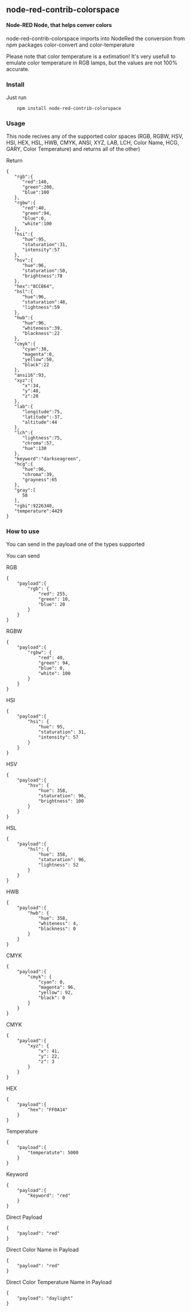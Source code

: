 ## node-red-contrib-colorspace

#### Node-RED Node, that helps conver colors

node-red-contrib-colorspace imports into NodeRed the conversion from npm packages color-convert and color-temperature

Please note that color temperature is a extimation! It's very usefull to emulate color temperature in RGB lamps, but the values are not 100% accurate.

### Install

Just run

```
    npm install node-red-contrib-colorspace
```

### Usage

This node recives any of the supported color spaces (RGB, RGBW, HSV, HSI, HEX, HSL, HWB, CMYK, ANSI, XYZ, LAB, LCH, Color Name, HCG, GARY, Color Temperature) and returns all of the other)

Return

```
{
   "rgb":{
      "red":140,
      "green":200,
      "blue":100
   },
   "rgbw":{
      "red":40,
      "green":94,
      "blue":0,
      "white":100
   },
   "hsi":{
      "hue":95,
      "staturation":31,
      "intensity":57
   },
   "hsv":{
      "hue":96,
      "staturation":50,
      "brightness":78
   },
   "hex":"8CC864",
   "hsl":{
      "hue":96,
      "staturation":48,
      "lightness":59
   },
   "hwb":{
      "hue":96,
      "whiteness":39,
      "blackness":22
   },
   "cmyk":{
      "cyan":30,
      "magenta":0,
      "yellow":50,
      "black":22
   },
   "ansi16":93,
   "xyz":{
      "x":34,
      "y":48,
      "z":20
   },
   "lab":{
      "longitude":75,
      "latitude":-37,
      "altitude":44
   },
   "lch":{
      "lightness":75,
      "chroma":57,
      "hue":130
   },
   "keyword":"darkseagreen",
   "hcg":{
      "hue":96,
      "chroma":39,
      "grayness":65
   },
   "gray":[
      58
   ],
   "rgbi":9226340,
   "temperature":4429
}
```

### How to use

You can send in the payload one of the types supported

You can send

RGB

```
{
    "payload":{
        "rgb": {
            "red": 255,
            "green": 10,
            "blue": 20
        }
    }
}
```

RGBW

```
{
    "payload":{
        "rgbw": {
            "red": 40,
            "green": 94,
            "blue": 0,
            "white": 100
        }
    }
}
```

HSI

```
{
    "payload":{
        "hsi": {
            "hue": 95,
            "staturation": 31,
            "intensity": 57
        }
    }
}
```

HSV

```
{
    "payload":{
        "hsv": {
            "hue": 358,
            "staturation": 96,
            "brightness": 100
        }
    }
}
```

HSL

```
{
    "payload":{
        "hsl": {
            "hue": 358,
            "staturation": 96,
            "lightness": 52
        }
    }
}
```

HWB

```
{
    "payload":{
        "hwb": {
            "hue": 358,
            "whiteness": 4,
            "blackness": 0
        }
    }
}
```

CMYK

```
{
    "payload":{
        "cmyk": {
            "cyan": 0,
            "magenta": 96,
            "yellow": 92,
            "black": 0
        }
    }
}
```

CMYK

```
{
    "payload":{
        "xyz": {
            "x": 41,
            "y": 22,
            "z": 3
        }
    }
}
```

HEX

```
{
    "payload":{
        "hex": "FF0A14"
    }
}
```

Temperature

```
{
    "payload":{
        "temperatute": 5000
    }
}
```

Keyword

```
{
    "payload":{
        "keyword": "red"
    }
}
```

Direct Payload

```
{
    "payload": "red"
}
```

Direct Color Name in Payload

```
{
    "payload": "red"
}
```

Direct Color Temperature Name in Payload

```
{
    "payload": "daylight"
}
```
